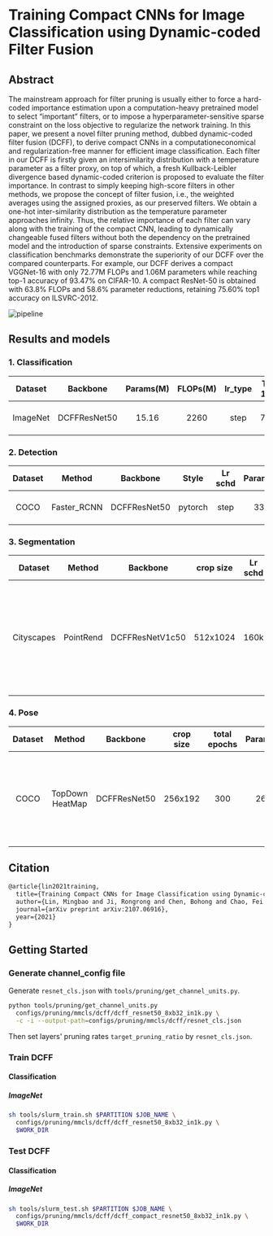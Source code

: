 # Training Compact CNNs for Image Classification using Dynamic-coded Filter Fusion

## Abstract

The mainstream approach for filter pruning is usually either to force a hard-coded importance estimation upon a computation-heavy pretrained model to select “important” filters, or to impose a hyperparameter-sensitive sparse constraint on the loss objective to regularize the network training. In this paper, we present a novel filter pruning method, dubbed dynamic-coded filter fusion (DCFF), to derive compact CNNs in a computationeconomical and regularization-free manner for efficient image classification. Each filter in our DCFF is firstly given an intersimilarity distribution with a temperature parameter as a filter proxy, on top of which, a fresh Kullback-Leibler divergence based dynamic-coded criterion is proposed to evaluate the filter importance. In contrast to simply keeping high-score filters in other methods, we propose the concept of filter fusion, i.e., the weighted averages using the assigned proxies, as our preserved filters. We obtain a one-hot inter-similarity distribution as the temperature parameter approaches infinity. Thus, the relative importance of each filter can vary along with the training of the compact CNN, leading to dynamically changeable fused filters without both the dependency on the pretrained model and the introduction of sparse constraints. Extensive experiments on classification benchmarks demonstrate the superiority of our DCFF over the compared counterparts. For example, our DCFF derives a compact VGGNet-16 with only 72.77M FLOPs and 1.06M parameters while reaching top-1 accuracy of 93.47% on CIFAR-10. A compact ResNet-50 is obtained with 63.8% FLOPs and 58.6% parameter reductions, retaining 75.60% top1 accuracy on ILSVRC-2012.

![pipeline](https://user-images.githubusercontent.com/31244134/189286581-722853ba-c6d7-4a39-b902-37995b444c71.jpg)

## Results and models

### 1. Classification

| Dataset  |   Backbone   | Params(M) | FLOPs(M) | lr_type | Top-1 (%) | Top-5 (%) |                     CPrate                      |                        Config                        |           Download           |
| :------: | :----------: | :-------: | :------: | :-----: | :-------: | :-------: | :---------------------------------------------: | :--------------------------------------------------: | :--------------------------: |
| ImageNet | DCFFResNet50 |   15.16   |   2260   |  step   |   73.96   |   91.66   | \[0.0\]+\[0.35,0.4,0.1\]\*10+\[0.3,0.3,0.1\]\*6 | [config](../../mmcls/dcff/dcff_resnet_8xb32_in1k.py) | [model](<>) \| \[log\] (\<>) |

### 2. Detection

| Dataset |   Method    |   Backbone   |  Style  | Lr schd | Params(M) | FLOPs(M) | bbox AP |                     CPrate                      |                              Config                               |           Download           |
| :-----: | :---------: | :----------: | :-----: | :-----: | :-------: | :------: | :-----: | :---------------------------------------------: | :---------------------------------------------------------------: | :--------------------------: |
|  COCO   | Faster_RCNN | DCFFResNet50 | pytorch |  step   |   33.31   |  168320  |  35.8   | \[0.0\]+\[0.35,0.4,0.1\]\*10+\[0.3,0.3,0.1\]\*6 | [config](../../mmdet/dcff/dcff_faster_rcnn_resnet50_8xb4_coco.py) | [model](<>) \| \[log\] (\<>) |

### 3. Segmentation

|  Dataset   |  Method   |    Backbone     | crop size | Lr schd | Params(M) | FLOPs(M) | mIoU  |                               CPrate                                |                                Config                                 |           Download           |
| :--------: | :-------: | :-------------: | :-------: | :-----: | :-------: | :------: | :---: | :-----------------------------------------------------------------: | :-------------------------------------------------------------------: | :--------------------------: |
| Cityscapes | PointRend | DCFFResNetV1c50 | 512x1024  |  160k   |   18.43   |  74410   | 76.75 | \[0.0, 0.0, 0.0\] + \[0.35, 0.4, 0.1\] * 10 + \[0.3, 0.3, 0.1\] * 6 | [config](../../mmseg/dcff/dcff_pointrend_resnet50_8xb2_cityscapes.py) | [model](<>) \| \[log\] (\<>) |

### 4. Pose

| Dataset |     Method      |   Backbone   | crop size | total epochs | Params(M) | FLOPs(M) |  AP  |                           CPrate                           |                              Config                               |           Download           |
| :-----: | :-------------: | :----------: | :-------: | :----------: | :-------: | :------: | :--: | :--------------------------------------------------------: | :---------------------------------------------------------------: | :--------------------------: |
|  COCO   | TopDown HeatMap | DCFFResNet50 |  256x192  |     300      |   26.95   |   4290   | 68.3 | \[0.0\] + \[0.2, 0.2, 0.1\] * 10 + \[0.15, 0.15, 0.1\] * 6 | [config](../../mmpose/dcff/dcff_topdown_heatmap_resnet50_coco.py) | [model](<>) \| \[log\] (\<>) |

## Citation

```latex
@article{lin2021training,
  title={Training Compact CNNs for Image Classification using Dynamic-coded Filter Fusion},
  author={Lin, Mingbao and Ji, Rongrong and Chen, Bohong and Chao, Fei and Liu, Jianzhuang and Zeng, Wei and Tian, Yonghong and Tian, Qi},
  journal={arXiv preprint arXiv:2107.06916},
  year={2021}
}
```

## Getting Started

### Generate channel_config file

Generate `resnet_cls.json` with `tools/pruning/get_channel_units.py`.

```bash
python tools/pruning/get_channel_units.py
  configs/pruning/mmcls/dcff/dcff_resnet50_8xb32_in1k.py \
  -c -i --output-path=configs/pruning/mmcls/dcff/resnet_cls.json
```

Then set layers' pruning rates `target_pruning_ratio` by `resnet_cls.json`.

### Train DCFF

#### Classification

##### ImageNet

```bash
sh tools/slurm_train.sh $PARTITION $JOB_NAME \
  configs/pruning/mmcls/dcff/dcff_resnet50_8xb32_in1k.py \
  $WORK_DIR
```

### Test DCFF

#### Classification

##### ImageNet

```bash
sh tools/slurm_test.sh $PARTITION $JOB_NAME \
  configs/pruning/mmcls/dcff/dcff_compact_resnet50_8xb32_in1k.py \
  $WORK_DIR
```
